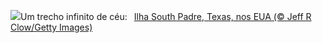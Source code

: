![](https://www.bing.com/th?id=OHR.SouthPadre_PT-BR5387043078_UHD.jpg&w=1000)Um trecho infinito de céu:&nbsp;&ensp;[Ilha South Padre, Texas, nos EUA (© Jeff R Clow/Getty Images)](https://www.bing.com/th?id=OHR.SouthPadre_PT-BR5387043078_UHD.jpg)
<br><br/>
